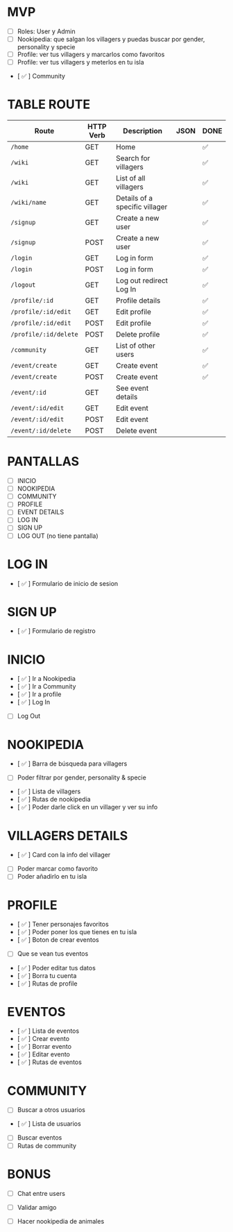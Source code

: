 # MVP
- [ ] Roles: User y Admin
- [ ] Nookipedia: que salgan los villagers y puedas buscar por gender, personality y specie
- [ ] Profile: ver tus villagers y marcarlos como favoritos 
- [ ] Profile: ver tus villagers y meterlos en tu isla
- [ ✅ ] Community

# TABLE ROUTE 

| Route                      | HTTP Verb | Description                   | JSON      |   DONE   |
| -------------------------- | --------- | ------------------------------|-----------|----------|
| `/home`                    | GET       | Home                          |           |    ✅    |
| `/wiki`                    | GET       | Search for villagers          |           |    ✅    |
| `/wiki          `          | GET       | List of all villagers         |           |    ✅    |
| `/wiki/name`               | GET       | Details of a specific villager |           |    ✅    |
| `/signup`                  | GET       | Create a new user             |           |    ✅    |
| `/signup`                  | POST      | Create a new user             |           |    ✅    |
| `/login`                   | GET       | Log in form                   |           |    ✅    |
| `/login`                   | POST      | Log in form                   |           |    ✅    |
| `/logout`                  | GET       | Log out redirect Log In       |           |    ✅    |
| `/profile/:id`              | GET       | Profile details                |           |    ✅    |
| `/profile/:id/edit`         | GET       | Edit profile                   |           |    ✅    |
| `/profile/:id/edit`         | POST      | Edit profile                   |           |    ✅    |
| `/profile/:id/delete`       | POST      | Delete profile                 |           |    ✅    |
| `/community`               | GET       | List of other users           |           |    ✅    |
| `/event/create`            | GET       | Create event                  |           |    ✅    |
| `/event/create`            | POST      | Create event                  |           |    ✅    |
| `/event/:id`               | GET       | See event details             |           |          |
| `/event/:id/edit`          | GET       | Edit event                    |           |          |
| `/event/:id/edit`          | POST      | Edit event                    |           |          |
| `/event/:id/delete`        | POST      | Delete event                  |           |          |


# PANTALLAS 
- [ ] INICIO
- [ ] NOOKIPEDIA
- [ ] COMMUNITY
- [ ] PROFILE
- [ ] EVENT DETAILS
- [ ] LOG IN
- [ ] SIGN UP
- [ ] LOG OUT (no tiene pantalla)

<!---------------------------->

# LOG IN
- [ ✅ ] Formulario de inicio de sesion

# SIGN UP
- [ ✅ ] Formulario de registro

# INICIO
- [ ✅ ] Ir a Nookipedia
- [ ✅ ] Ir a Community
- [ ✅ ] Ir a profile
- [ ✅ ] Log In
- [ ] Log Out

# NOOKIPEDIA
- [ ✅ ] Barra de búsqueda para villagers
- [ ] Poder filtrar por gender, personality & specie
- [ ✅ ] Lista de villagers
- [ ✅ ] Rutas de nookipedia
- [ ✅ ] Poder darle click en un villager y ver su info

# VILLAGERS DETAILS
- [ ✅ ] Card con la info del villager
- [ ] Poder marcar como favorito
- [ ] Poder añadirlo en tu isla

# PROFILE
- [ ✅ ] Tener personajes favoritos
- [ ✅ ] Poder poner los que tienes en tu isla
- [ ✅ ] Boton de crear eventos 
- [ ] Que se vean tus eventos 
- [ ✅ ] Poder editar tus datos 
- [ ✅ ] Borra tu cuenta
- [ ✅ ] Rutas de profile

# EVENTOS
- [ ✅ ] Lista de eventos
- [ ✅ ] Crear evento
- [ ✅ ] Borrar evento
- [ ✅ ] Editar evento
- [ ✅ ] Rutas de eventos

# COMMUNITY
- [ ] Buscar a otros usuarios
- [ ✅ ] Lista de usuarios
- [ ] Buscar eventos
- [ ] Rutas de community

# BONUS
- [ ] Chat entre users
- [ ] Validar amigo
- [ ] Hacer nookipedia de animales







